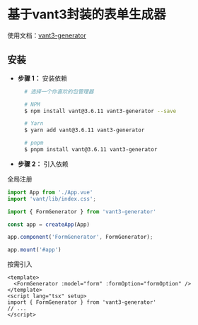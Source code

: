 # 基于vant3封装的表单生成器

使用文档：[vant3-generator](https://qq390405712.gitee.io/vant3-generator-docs)

## 安装

- **步骤 1：** 安装依赖

  ```bash
    # 选择一个你喜欢的包管理器

    # NPM
    $ npm install vant@3.6.11 vant3-generator --save

    # Yarn
    $ yarn add vant@3.6.11 vant3-generator

    # pnpm
    $ pnpm install vant@3.6.11 vant3-generator
  ```

- **步骤 2：** 引入依赖

全局注册
```ts
import App from './App.vue'
import 'vant/lib/index.css';

import { FormGenerator } from 'vant3-generator'

const app = createApp(App)

app.component('FormGenerator', FormGenerator);

app.mount('#app')
```
按需引入
```vue
<template>
  <FormGenerator :model="form" :formOption="formOption" />
</template>
<script lang="tsx" setup>
import { FormGenerator } from 'vant3-generator'
// ...
</script>
```